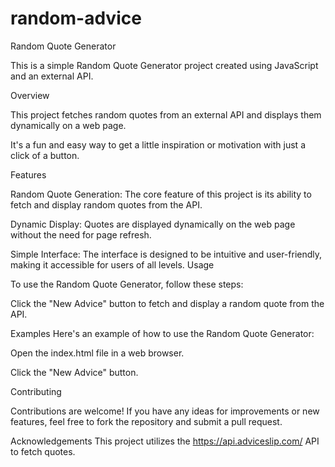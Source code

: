 # random-advice

Random Quote Generator

This is a simple Random Quote Generator project created using JavaScript and an external API.

Overview

This project fetches random quotes from an external API and displays them dynamically on a web page.

It's a fun and easy way to get a little inspiration or motivation with just a click of a button.

Features

Random Quote Generation: The core feature of this project is its ability to fetch and display random quotes from the API.

Dynamic Display: Quotes are displayed dynamically on the web page without the need for page refresh.

Simple Interface: The interface is designed to be intuitive and user-friendly, making it accessible for users of all levels.
Usage

To use the Random Quote Generator, follow these steps:

Click the "New Advice" button to fetch and display a random quote from the API.

Examples
Here's an example of how to use the Random Quote Generator:

Open the index.html file in a web browser.

Click the "New Advice" button.

Contributing

Contributions are welcome! If you have any ideas for improvements or new features, feel free to fork the repository and submit a pull request.


Acknowledgements
This project utilizes the https://api.adviceslip.com/ API to fetch quotes.
